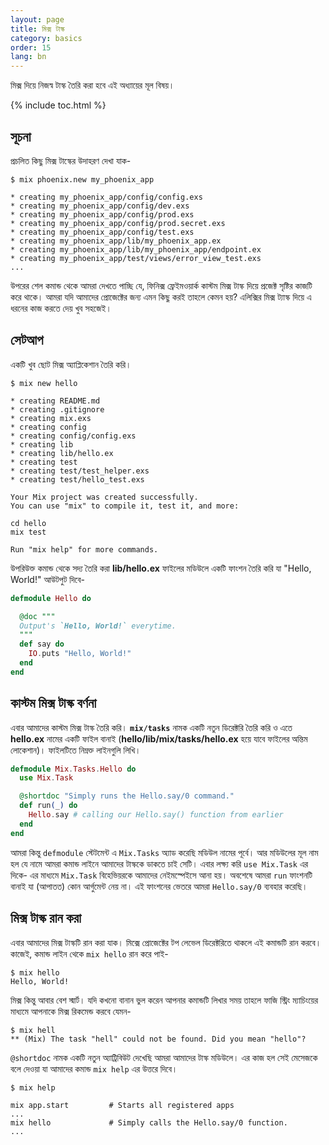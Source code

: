 ```yaml
---
layout: page
title: মিক্স টাস্ক 
category: basics
order: 15
lang: bn
---
```


মিক্স দিয়ে নিজস্ব টাস্ক তৈরি করা হবে এই অধ্যায়ের মূল বিষয়। 

{% include toc.html %}

## সূচনা  

প্রচলিত কিছু মিক্স টাস্কের উদাহরণ দেখা যাক- 

```shell
$ mix phoenix.new my_phoenix_app

* creating my_phoenix_app/config/config.exs
* creating my_phoenix_app/config/dev.exs
* creating my_phoenix_app/config/prod.exs
* creating my_phoenix_app/config/prod.secret.exs
* creating my_phoenix_app/config/test.exs
* creating my_phoenix_app/lib/my_phoenix_app.ex
* creating my_phoenix_app/lib/my_phoenix_app/endpoint.ex
* creating my_phoenix_app/test/views/error_view_test.exs
...
```

উপরের শেল কমান্ড থেকে আমরা দেখতে পাচ্ছি যে, ফিনিক্স ফ্রেইমওয়ার্ক কাস্টম মিক্স টাস্ক দিয়ে প্রজেক্ট সৃষ্টির কাজটি করে থাকে। আমরা যদি আমাদের প্রোজেক্টের জন্য এমন কিছু করই তাহলে কেমন হয়? এলিক্সির মিক্স ট্যাস্ক দিয়ে এ ধরনের কাজ করতে দেয় খুব সহজেই। 

## সেটআপ 

একটি খুব ছোট মিক্স অ্যাপ্লিকেশান তৈরি করি।
 
```shell
$ mix new hello

* creating README.md
* creating .gitignore
* creating mix.exs
* creating config
* creating config/config.exs
* creating lib
* creating lib/hello.ex
* creating test
* creating test/test_helper.exs
* creating test/hello_test.exs

Your Mix project was created successfully.
You can use "mix" to compile it, test it, and more:

cd hello
mix test

Run "mix help" for more commands.
```

উপরিউক্ত কমান্ড থেকে সদ্য তৈরি করা **lib/hello.ex** ফাইলের মডিউলে একটি ফাংশন তৈরি করি যা  "Hello, World!" আউটপুট দিবে- 

```elixir
defmodule Hello do

  @doc """
  Output's `Hello, World!` everytime.
  """
  def say do
    IO.puts "Hello, World!"
  end
end
```

## কাস্টম মিক্স টাস্ক বর্ণনা 

এবার আমাদের কাস্টম মিক্স টাস্ক তৈরি করি। **`mix/tasks`** নামক একটি নতুন ডিরেক্টরি তৈরি করি ও এতে **hello.ex** নামের একটি ফাইল বানাই (**hello/lib/mix/tasks/hello.ex** হয়ে যাবে ফাইলের অন্তিম লোকেশান)। ফাইলটিতে নিম্নক্ত লাইনগুলি লিখি। 

```elixir
defmodule Mix.Tasks.Hello do
  use Mix.Task

  @shortdoc "Simply runs the Hello.say/0 command."
  def run(_) do
    Hello.say # calling our Hello.say() function from earlier
  end
end
```

আমরা কিন্তু `defmodule` স্টেটমেন্ট এ `Mix.Tasks` অ্যাড করেছি মডিউল নামের পূর্বে। আর মডিউলের মূল নাম হল যে নামে আমরা কমান্ড লাইনে আমাদের টাস্ককে ডাকতে চাই সেটি। এবার লক্ষ্য করি `use Mix.Task` এর দিকে- এর মাধ্যমে `Mix.Task` বিহেভিয়রকে আমাদের নেইমস্পেইসে আনা হয়। অবশেষে আমরা `run` ফাংশনটি বানাই যা (আপাতত) কোন আর্গুমেন্ট নেয় না। এই ফাংশনের ভেতরে আমরা `Hello.say/0` ব্যবহার করেছি। 

## মিক্স টাস্ক রান করা 

এবার আমাদের মিক্স টাস্কটি রান করা যাক। মিক্সে প্রোজেক্টের টপ লেভেল ডিরেক্টরিতে থাকলে এই কমান্ডটি রান করবে। কাজেই, কমান্ড লাইন থেকে `mix hello` রান করে পাই-  

```shell
$ mix hello
Hello, World!
```

মিক্স কিন্তু আবার বেশ স্মার্ট। যদি কখনো বানান ভুল করেন আপনার কমান্ডটি লিখার সময় তাহলে ফাজি স্ট্রিং ম্যাচিংয়ের মাধ্যমে আপনাকে মিক্স রিকমেন্ড করবে যেমন- 

```shell
$ mix hell
** (Mix) The task "hell" could not be found. Did you mean "hello"?
```

`@shortdoc` নামক একটি নতুন অ্যাট্রিবিউট দেখেছি আমরা আমাদের টাস্ক মডিউলে। এর কাজ হল সেই মেসেজকে বলে দেওয়া যা আমাদের কমান্ড `mix help` এর উত্তরে দিবে। 

```shell
$ mix help

mix app.start         # Starts all registered apps
...
mix hello             # Simply calls the Hello.say/0 function.
...
```
